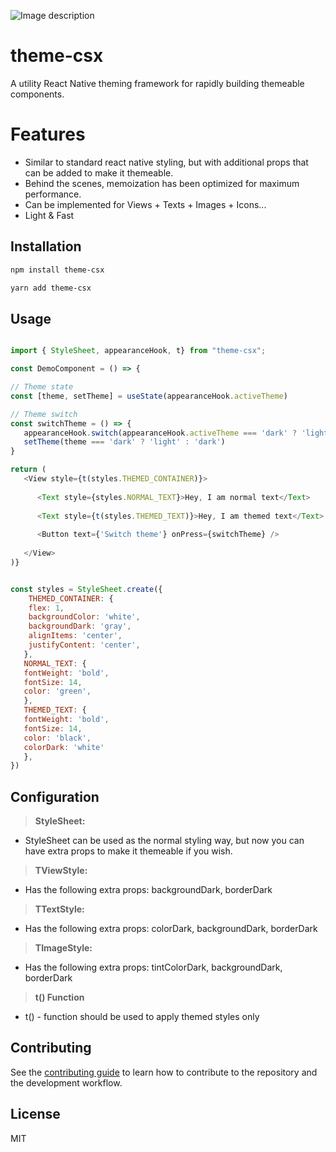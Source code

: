 ![Image description](https://dev-to-uploads.s3.amazonaws.com/uploads/articles/x3nsxwazndhbo79avwxi.png)
# theme-csx

A utility React Native theming framework for rapidly building themeable components.

# Features

- Similar to standard react native styling, but with additional props that can be added to make it themeable.
- Behind the scenes, memoization has been optimized for maximum performance.
- Can be implemented for Views + Texts + Images + Icons...
- Light & Fast

## Installation

```sh
npm install theme-csx
```


```sh 
yarn add theme-csx
```

## Usage

```js

import { StyleSheet, appearanceHook, t} from "theme-csx";

const DemoComponent = () => {

// Theme state
const [theme, setTheme] = useState(appearanceHook.activeTheme)

// Theme switch
const switchTheme = () => {
   appearanceHook.switch(appearanceHook.activeTheme === 'dark' ? 'light' : 'dark')
   setTheme(theme === 'dark' ? 'light' : 'dark')
}

return (
   <View style={t(styles.THEMED_CONTAINER)}>
   
      <Text style={styles.NORMAL_TEXT}>Hey, I am normal text</Text>
      
      <Text style={t(styles.THEMED_TEXT)}>Hey, I am themed text</Text>
      
      <Button text={'Switch theme'} onPress={switchTheme} />
   
   </View>
)}


const styles = StyleSheet.create({
    THEMED_CONTAINER: {
    flex: 1,
    backgroundColor: 'white',
    backgroundDark: 'gray',
    alignItems: 'center',
    justifyContent: 'center',
   },
   NORMAL_TEXT: {
   fontWeight: 'bold',
   fontSize: 14,
   color: 'green',
   },
   THEMED_TEXT: {
   fontWeight: 'bold',
   fontSize: 14,
   color: 'black',
   colorDark: 'white'
   },
})

```
## Configuration
 
  
> **StyleSheet:**

- StyleSheet can be used as the normal styling way, but now you can have extra props to make it themeable if you wish. 

> **TViewStyle:**

- Has the following extra props: backgroundDark, borderDark 

> **TTextStyle:**

- Has the following extra props: colorDark, backgroundDark, borderDark 


> **TImageStyle:**

- Has the following extra props: tintColorDark, backgroundDark, borderDark 

> **t() Function**

- t() - function should be used to apply themed styles only 


## Contributing

See the [contributing guide](CONTRIBUTING.md) to learn how to contribute to the repository and the development workflow.

## License

MIT
